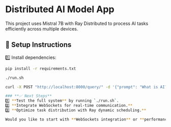# Distributed AI Model App

This project uses Mistral 7B with Ray Distributed to process AI tasks efficiently across multiple devices.

## 🚀 Setup Instructions

1️⃣ Install dependencies:
```bash
pip install -r requirements.txt

./run.sh

curl -X POST "http://localhost:8000/query/" -d '{"prompt": "What is AI?"}'

### **✅ Next Steps**
1️⃣ **Test the full system** by running `./run.sh`.  
2️⃣ **Integrate WebSockets for real-time communication.**  
3️⃣ **Optimize task distribution with Ray dynamic scheduling.**  

Would you like to start with **WebSockets integration** or **performance optimization** next? 🚀
